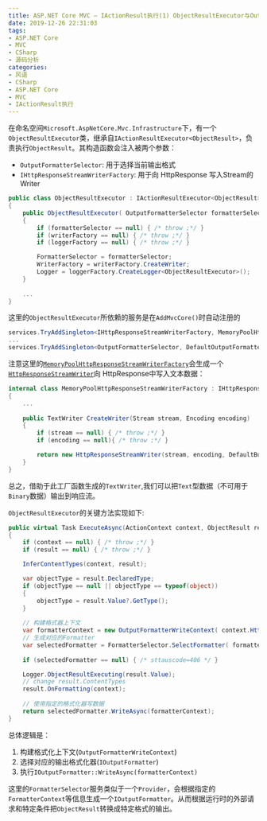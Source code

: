 ```yaml
---
title: ASP.NET Core MVC — IActionResult执行(1) ObjectResultExecutor与OutputFormatter的工作原理
date: 2019-12-26 22:31:03
tags:
- ASP.NET Core
- MVC
- CSharp
- 源码分析
categories:
- 风语
- CSharp
- ASP.NET Core
- MVC
- IActionResult执行
---
```


在命名空间`Microsoft.AspNetCore.Mvc.Infrastructure`下，有一个`ObjectResultExecutor`类，继承自`IActionResultExecutor<ObjectResult>`，负责执行`ObjectResult`。其构造函数会注入被两个参数：
* `OutputFormatterSelector`: 用于选择当前输出格式
* `IHttpResponseStreamWriterFactory`: 用于向 HttpResponse 写入Stream的Writer

```csharp
public class ObjectResultExecutor : IActionResultExecutor<ObjectResult>
{
    public ObjectResultExecutor( OutputFormatterSelector formatterSelector,IHttpResponseStreamWriterFactory writerFactory, ILoggerFactory loggerFactory)
    {
        if (formatterSelector == null) { /* throw ;*/ }
        if (writerFactory == null) { /* throw ;*/ }
        if (loggerFactory == null) { /* throw ;*/ }

        FormatterSelector = formatterSelector;
        WriterFactory = writerFactory.CreateWriter;
        Logger = loggerFactory.CreateLogger<ObjectResultExecutor>();
    }
    
    ...
}
```
这里的`ObjectResultExecutor`所依赖的服务是在`AddMvcCore()`时自动注册的
```csharp
services.TryAddSingleton<IHttpResponseStreamWriterFactory, MemoryPoolHttpResponseStreamWriterFactory>();
...
services.TryAddSingleton<OutputFormatterSelector, DefaultOutputFormatterSelector>();
```

注意这里的[`MemoryPoolHttpResponseStreamWriterFactory`](https://github.com/aspnet/AspNetCore/blob/c565386a3ed135560bc2e9017aa54a950b4e35dd/src/Mvc/Mvc.Core/src/Infrastructure/MemoryPoolHttpResponseStreamWriterFactory.cs#L15)会生成一个[`HttpResponseStreamWriter`](https://github.com/aspnet/AspNetCore/blob/92cae6faab9cd414eccf77eab687c32c7a6a0f1b/src/Http/WebUtilities/src/HttpResponseStreamWriter.cs#L18)向 HttpResponse中写入文本数据：
```csharp
internal class MemoryPoolHttpResponseStreamWriterFactory : IHttpResponseStreamWriterFactory
{
    ...
    
    public TextWriter CreateWriter(Stream stream, Encoding encoding)
    {
        if (stream == null) { /* throw ;*/ }
        if (encoding == null){ /* throw ;*/ }

        return new HttpResponseStreamWriter(stream, encoding, DefaultBufferSize, _bytePool, _charPool);
    }
}
```
总之，借助于此工厂函数生成的`TextWriter`,我们可以把`Text`型数据（不可用于`Binary`数据）输出到响应流。

`ObjectResultExecutor`的关键方法实现如下:
```csharp
public virtual Task ExecuteAsync(ActionContext context, ObjectResult result)
{
    if (context == null) { /* throw ;*/ }
    if (result == null) { /* throw ;*/ }

    InferContentTypes(context, result);

    var objectType = result.DeclaredType;
    if (objectType == null || objectType == typeof(object))
    {
        objectType = result.Value?.GetType();
    }
    
    // 构建格式器上下文
    var formatterContext = new OutputFormatterWriteContext( context.HttpContext,  WriterFactory, objectType, result.Value);
    // 生成对应的Formatter
    var selectedFormatter = FormatterSelector.SelectFormatter( formatterContext, (IList<IOutputFormatter>)result.Formatters ?? Array.Empty<IOutputFormatter>(), result.ContentTypes);
    
    if (selectedFormatter == null) { /* sttauscode=406 */ }

    Logger.ObjectResultExecuting(result.Value);
    // change result.ContentTypes
    result.OnFormatting(context);  
    
    // 使用指定的格式化器写数据
    return selectedFormatter.WriteAsync(formatterContext);
}
```
总体逻辑是：
1. 构建格式化上下文(`OutputFormatterWriteContext`)
2. 选择对应的输出格式化器(`IOutputFormatter`)
3. 执行`IOutputFormatter::WriteAsync(formatterContext)`

这里的`FormatterSelector`服务类似于一个`Provider`，会根据指定的`FormatterContext`等信息生成一个`IOutputFormatter`。从而根据运行时的外部请求和特定条件把`ObjectResult`转换成特定格式的输出。
